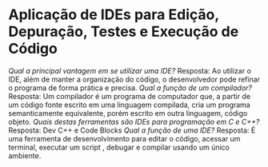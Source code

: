# Aplicação de IDEs para Edição, Depuração, Testes e Execução de Código
_Qual a principal vantagem em se utilizar uma IDE?_
Resposta: Ao utilizar o IDE, além de manter a organização do código, o desenvolvedor pode refinar o programa de forma prática e precisa.
_Qual a função de um compilador?_
Resposta: Um compilador é um programa de computador que, a partir de um código fonte escrito em uma linguagem compilada, cria um programa semanticamente equivalente, porém escrito em outra linguagem, código objeto.
_Quais destas ferramentas são IDEs para programação em C e C++?_
Resposta: Dev C++ e Code Blocks
_Qual a função de uma IDE?_
Resposta: É uma ferramenta de desenvolvimento para editar o código, acessar um terminal, executar um script , debugar e compilar usando um único ambiente.
